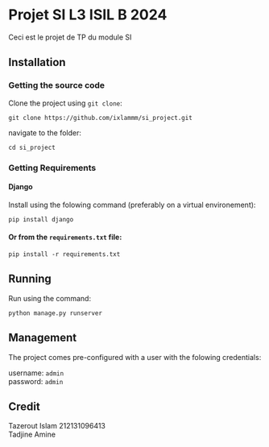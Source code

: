 # Projet SI L3 ISIL B 2024
Ceci est le projet de TP du module SI

## Installation
### Getting the source code
Clone the project using `git clone`:

`
git clone https://github.com/ixlammm/si_project.git
`

navigate to the folder:

`
cd si_project
`

### Getting Requirements
#### Django
Install using the folowing command (preferably on a virtual environement):

`
pip install django
`

#### Or from the `requirements.txt` file:

`
pip install -r requirements.txt
`
## Running 
Run using the command:

`
python manage.py runserver
`
## Management
The project comes pre-configured with a user with the folowing credentials:

username: `admin` \
password: `admin`

## Credit
Tazerout Islam 212131096413 \
Tadjine Amine
